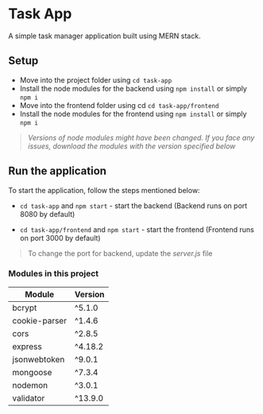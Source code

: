 # Task App
A simple task manager application built using MERN stack.
## Setup
- Move into the project folder using `cd task-app`
- Install the node modules for the backend using `npm install` or simply `npm i`
- Move into the frontend folder using cd `cd task-app/frontend`
- Install the node modules for the frontend using `npm install` or simply `npm i`

> *Versions of node modules might have been changed. If you face any issues, download the modules with the version specified below*
## Run the application
To start the application, follow the steps mentioned below:

- `cd task-app` and `npm start` - start the backend (Backend runs on port 8080 by default)

- `cd task-app/frontend` and `npm start` - start the frontend (Frontend runs on port 3000 by default)
> To change the port for backend, update the *server.js* file

### Modules in this project
| Module | Version |
| --- | --- |
| bcrypt | ^5.1.0 |
| cookie-parser | ^1.4.6 |
| cors | ^2.8.5 |
| express | ^4.18.2 |
| jsonwebtoken | ^9.0.1 |
| mongoose | ^7.3.4 |
| nodemon | ^3.0.1 |
| validator | ^13.9.0 |
